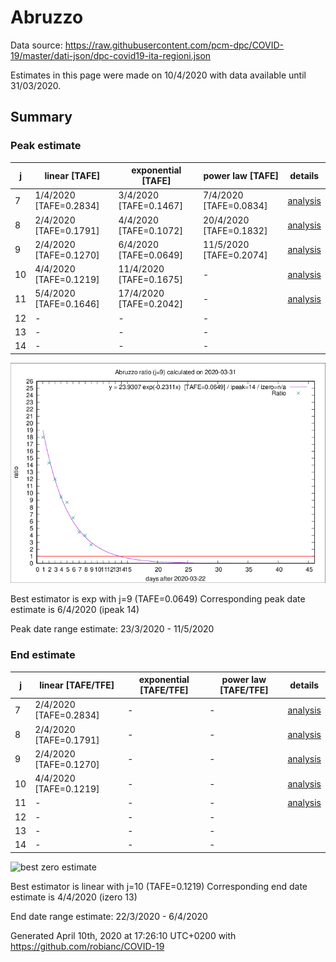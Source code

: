 # Abruzzo


Data source: https://raw.githubusercontent.com/pcm-dpc/COVID-19/master/dati-json/dpc-covid19-ita-regioni.json

Estimates in this page were made on 10/4/2020 with data available until 31/03/2020.


## Summary 

### Peak estimate 
|j|linear [TAFE]|exponential [TAFE]|power law [TAFE]|details|
|---|----|-----------|---------|-------|
|7|1/4/2020 [TAFE=0.2834]|3/4/2020 [TAFE=0.1467]|7/4/2020 [TAFE=0.0834]|[analysis](COVID-19_abruzzo_j7_2020-03-31.md)|
|8|2/4/2020 [TAFE=0.1791]|4/4/2020 [TAFE=0.1072]|20/4/2020 [TAFE=0.1832]|[analysis](COVID-19_abruzzo_j8_2020-03-31.md)|
|9|2/4/2020 [TAFE=0.1270]|6/4/2020 [TAFE=0.0649]|11/5/2020 [TAFE=0.2074]|[analysis](COVID-19_abruzzo_j9_2020-03-31.md)|
|10|4/4/2020 [TAFE=0.1219]|11/4/2020 [TAFE=0.1675]|-|[analysis](COVID-19_abruzzo_j10_2020-03-31.md)|
|11|5/4/2020 [TAFE=0.1646]|17/4/2020 [TAFE=0.2042]|-|[analysis](COVID-19_abruzzo_j11_2020-03-31.md)|
|12|-|-|-||
|13|-|-|-||
|14|-|-|-||

![best peak estimate](COVID-19_abruzzo_j9_2020-03-31.png)

Best estimator is exp with j=9 (TAFE=0.0649)
Corresponding peak date estimate is 6/4/2020 (ipeak 14)


Peak date range estimate: 23/3/2020 - 11/5/2020

### End estimate 
|j|linear [TAFE/TFE]|exponential [TAFE/TFE]|power law [TAFE/TFE]|details|
|---|----|-----------|---------|-------|
|7|2/4/2020 [TAFE=0.2834]|-|-|[analysis](COVID-19_abruzzo_j7_2020-03-31.md)|
|8|2/4/2020 [TAFE=0.1791]|-|-|[analysis](COVID-19_abruzzo_j8_2020-03-31.md)|
|9|2/4/2020 [TAFE=0.1270]|-|-|[analysis](COVID-19_abruzzo_j9_2020-03-31.md)|
|10|4/4/2020 [TAFE=0.1219]|-|-|[analysis](COVID-19_abruzzo_j10_2020-03-31.md)|
|11|-|-|-|[analysis](COVID-19_abruzzo_j11_2020-03-31.md)|
|12|-|-|-||
|13|-|-|-||
|14|-|-|-||

![best zero estimate](COVID-19_abruzzo_j10_2020-03-31.png)

Best estimator is linear with j=10 (TAFE=0.1219)
Corresponding end date estimate is 4/4/2020 (izero 13)


End date range estimate: 22/3/2020 - 6/4/2020

Generated April 10th, 2020 at 17:26:10 UTC+0200 with https://github.com/robianc/COVID-19
